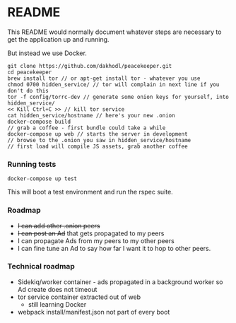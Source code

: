 # README

This README would normally document whatever steps are necessary to get the
application up and running.

But instead we use Docker.

```
git clone https://github.com/dakhodl/peacekeeper.git
cd peacekeeper
brew install tor // or apt-get install tor - whatever you use
chmod 0700 hidden_service/ // tor will complain in next line if you don't do this
tor -f config/torrc-dev // generate some onion keys for yourself, into hidden_service/
<< Kill Ctrl+C >> // kill tor service
cat hidden_service/hostname // here's your new .onion
docker-compose build
// grab a coffee - first bundle could take a while
docker-compose up web // starts the server in development
// browse to the .onion you saw in hidden_service/hostname
// first load will compile JS assets, grab another coffee
```

### Running tests

```
docker-compose up test
```

This will boot a test environment and run the rspec suite.


### Roadmap

* ~~I can add other .onion peers~~
* ~~I can post an Ad~~ that gets propagated to my peers
* I can propagate Ads from my peers to my other peers
* I can fine tune an Ad to say how far I want it to hop to other peers.

### Technical roadmap

* Sidekiq/worker container - ads propagated in a background worker so Ad create does not timeout
* tor service container extracted out of web
  *  still learning Docker
* webpack install/manifest.json not part of every boot